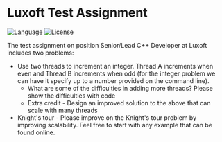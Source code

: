 # Luxoft Test Assignment
[![Language](https://img.shields.io/badge/C++-17-blue.svg)](https://en.cppreference.com/w/)
[![License](https://img.shields.io/badge/license-MIT-blue.svg)](https://github.com/arttet/Luxoft-Test-Assignment/blob/main/LICENSE)

The test assignment on position Senior/Lead C++ Developer at Luxoft includes two problems:

* Use two threads to increment an integer. Thread A increments when even and Thread B increments when odd (for the integer problem we can have it specify up to a number provided on the command line).
    * What are some of the difficulties in adding more threads? Please show the difficulties with code
    * Extra credit - Design an improved solution to the above that can scale with many threads
* Knight's tour - Please improve on the Knight's tour problem by improving scalability. Feel free to start with any example that can be found online.
